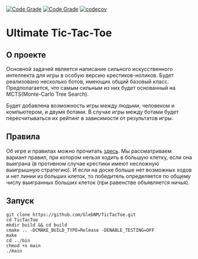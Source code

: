 [![Code Grade](https://api.codiga.io/project/32613/status/svg)](https://www.codiga.io)
[![Code Grade](https://api.codiga.io/project/32613/score/svg)](https://www.codiga.io)
[![codecov](https://codecov.io/gh/GlebNM/TicTacToe/branch/dev/graph/badge.svg?token=9K3W1ZIT96)](https://codecov.io/gh/GlebNM/TicTacToe)
# Ultimate Tic-Tac-Toe

## О проекте
Основной задачей является написание сильного искусственного интеллекта для игры в особую версию 
крестиков-ноликов. Будет реализовано несколько ботов, имеющих общий базовый класс.
Предполагается, что самым сильным из них будет основанный на MCTS(Monte-Carlo Tree Search).

Будет добавлена возможность игры между людьми, человеком и компьютером, и двумя ботами.
В случае игры между ботами будет пересчитываться их рейтинг в зависимости от результатов игры.

## Правила
Об игре и правилах можно прочитать [здесь](https://en.wikipedia.org/wiki/Ultimate_tic-tac-toe).
Мы рассматриваем вариант правил, при котором нельзя ходить в большую клетку, если она выиграна
(в противном случае крестики имеют несложную выигрышную стратегию). И если на доске
больше нет возможных ходов и нет линии из больших клеток,
то победитель определяется по общему числу выигранных больших клеток
(при равенстве объявляется ничья).

## Запуск
```shell
git clone https://github.com/GlebNM/TicTacToe.git
cd TicTacToe
mkdir build && cd build
cmake .. -DCMAKE_BUILD_TYPE=Release -DENABLE_TESTING=OFF
make
cd ../bin
chmod +x main
./main
```
